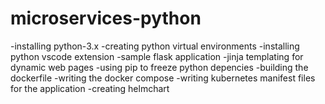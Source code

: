 # microservices-python
-installing python-3.x
-creating python virtual environments
-installing python vscode extension
-sample flask application
-jinja templating for dynamic web pages
-using pip to freeze python depencies
-building the dockerfile
-writing the docker compose
-writing kubernetes manifest files for the application
-creating helmchart



